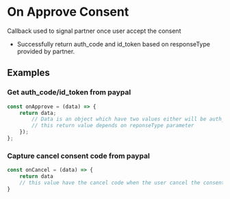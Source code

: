 # On Approve Consent

Callback used to signal partner once user accept the consent

- Successfully return auth_code and id_token based on responseType provided by partner.

## Examples

### Get auth_code/id_token from paypal

```javascript
const onApprove = (data) => {
    return data; 
        // Data is an object which have two values either will be auth_code or id_token
        // this return value depends on reponseType parameter 
    });
};
```

### Capture cancel consent code from paypal

```javascript
const onCancel = (data) => {
    return data
    // this value have the cancel code when the user cancel the consent.
}
```